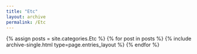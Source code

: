 ```yaml
---
title: "Etc"
layout: archive
permalink: /Etc
---
```


{% assign posts = site.categories.Etc %}
{% for post in posts %} {% include archive-single.html type=page.entries_layout %} {% endfor %}